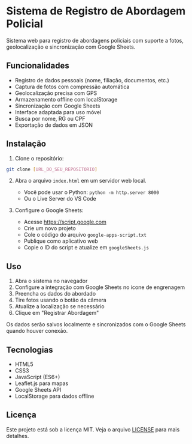 # Sistema de Registro de Abordagem Policial

Sistema web para registro de abordagens policiais com suporte a fotos, geolocalização e sincronização com Google Sheets.

## Funcionalidades

- Registro de dados pessoais (nome, filiação, documentos, etc.)
- Captura de fotos com compressão automática
- Geolocalização precisa com GPS
- Armazenamento offline com localStorage
- Sincronização com Google Sheets
- Interface adaptada para uso móvel
- Busca por nome, RG ou CPF
- Exportação de dados em JSON

## Instalação

1. Clone o repositório:
```bash
git clone [URL_DO_SEU_REPOSITORIO]
```

2. Abra o arquivo `index.html` em um servidor web local.
   - Você pode usar o Python: `python -m http.server 8000`
   - Ou o Live Server do VS Code

3. Configure o Google Sheets:
   - Acesse https://script.google.com
   - Crie um novo projeto
   - Cole o código do arquivo `google-apps-script.txt`
   - Publique como aplicativo web
   - Copie o ID do script e atualize em `googleSheets.js`

## Uso

1. Abra o sistema no navegador
2. Configure a integração com Google Sheets no ícone de engrenagem
3. Preencha os dados do abordado
4. Tire fotos usando o botão da câmera
5. Atualize a localização se necessário
6. Clique em "Registrar Abordagem"

Os dados serão salvos localmente e sincronizados com o Google Sheets quando houver conexão.

## Tecnologias

- HTML5
- CSS3
- JavaScript (ES6+)
- Leaflet.js para mapas
- Google Sheets API
- LocalStorage para dados offline

## Licença

Este projeto está sob a licença MIT. Veja o arquivo [LICENSE](LICENSE) para mais detalhes. 